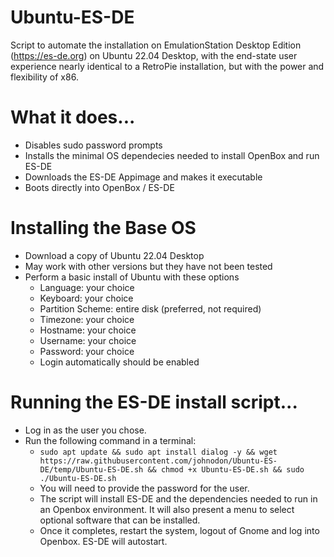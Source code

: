 # Ubuntu-ES-DE

Script to automate the installation on EmulationStation Desktop Edition (https://es-de.org) on Ubuntu 22.04 Desktop, with the end-state user experience nearly identical to a RetroPie installation, but with the power and flexibility of x86.

# What it does...
  - Disables sudo password prompts
  - Installs the minimal OS dependecies needed to install OpenBox and run ES-DE
  - Downloads the ES-DE Appimage and makes it executable
  - Boots directly into OpenBox / ES-DE


# Installing the Base OS
  - Download a copy of Ubuntu 22.04 Desktop
  - May work with other versions but they have not been tested
  - Perform a basic install of Ubuntu with these options
      - Language: your choice
      - Keyboard: your choice
      - Partition Scheme: entire disk (preferred, not required)
      - Timezone: your choice
      - Hostname: your choice
      - Username: your choice
      - Password: your choice
      - Login automatically should be enabled


# Running the ES-DE install script...
  - Log in as the user you chose.
  - Run the following command in a terminal:
      - `sudo apt update && sudo apt install dialog -y && wget https://raw.githubusercontent.com/johnodon/Ubuntu-ES-DE/temp/Ubuntu-ES-DE.sh && chmod +x Ubuntu-ES-DE.sh && sudo ./Ubuntu-ES-DE.sh`
      - You will need to provide the password for the user.
      - The script will install ES-DE and the dependencies needed to run in an Openbox environment.  It will also present a menu to select optional software that can be installed.
      - Once it completes, restart the system, logout of Gnome and log into Openbox.  ES-DE will autostart.

